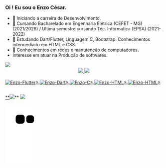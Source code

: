 ### Oi ! Eu sou o Enzo César.

- 🔭 Iniciando a carreira de Desenvolvimento.
- 📖 Cursando Bacharelado em Engenharia Elétrica (CEFET - MG) (2021/2026) / Ultima semestre cursando Téc. Infórmatica (EPSA) (2021-2022)
- 🌱 Estudando Dart/Flutter, Linguagem C, Bootstrap. Conhecimentos intermediario em HTML e CSS.
- 📡 Conhecimentos em redes e manutenção de computadores.
-  Interesse em atuar na Produção de softwares.

<div alingn = "right">
  <img height="80em" src ="https://user-images.githubusercontent.com/99221454/154864198-2fb2bd39-7ffb-406b-91a7-01d13eeb80f2.png"/>
  </div>
  
  <div align="center">
  <a href="https://github.com/enzocesarez">
  <img height="180em" src="https://github-readme-stats.vercel.app/api?username=enzocesarez&show_icons=true&theme=dark&include_all_commits=true&count_private=true"/>
  <img height="180em" src="https://github-readme-stats.vercel.app/api/top-langs/?username=enzocesarez&layout=compact&langs_count=7&theme=dark"/>
</div>
  
<div style="display: inline_block"><br>
  <img align="center" alt="Enzo-Flutter" height="30" width="40"  src="https://cdn.jsdelivr.net/gh/devicons/devicon/icons/flutter/flutter-original.svg" />>
  <img align="center" alt="Enzo-Dart" height="30" width="40"  src="https://cdn.jsdelivr.net/gh/devicons/devicon/icons/dart/dart-original.svg" />>
  <img align="center" alt="Enzo-C" height="30" width="40"  src="https://cdn.jsdelivr.net/gh/devicons/devicon/icons/c/c-original.svg" />>
  <img align="center" alt="Enzo-HTML" height="30" width="40" src="https://cdn.jsdelivr.net/gh/devicons/devicon/icons/html5/html5-original-wordmark.svg"/>>
  <img align="center" alt="Enzo-HTML" height="30" width="40" src="https://cdn.jsdelivr.net/gh/devicons/devicon/icons/bootstrap/bootstrap-original.svg"/>>
  </div>
   
  ##
  
 <div>
    **<a href="https://instagram.com/enzocesarez" target="_blank"><img src="https://img.shields.io/badge/-Instagram-%23E4405F?style=for-the-badge&logo=instagram&logoColor=white" target="_blank"></a>**
    <a href="https://www.linkedin.com/in/enzocesarengenheiro/" target="_blank"><img src="https://img.shields.io/badge/-LinkedIn-%230077B5?style=for-the-badge&logo=linkedin&logoColor=white" target="_blank"></a> 
   
   ![Snake animation](https://github.com/rafaballerini/rafaballerini/blob/output/github-contribution-grid-snake.svg)
   
  </div>
